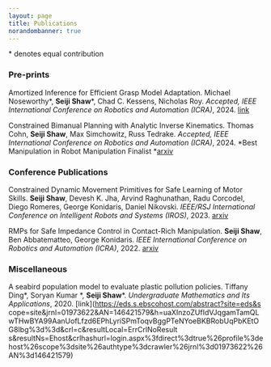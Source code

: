 ```yaml
---
layout: page
title: Publications
norandombanner: true
---
```



\* denotes equal contribution

### Pre-prints
Amortized Inference for Efficient Grasp Model Adaptation. Michael Noseworthy\*, **Seiji Shaw**\*, Chad C. Kessens, Nicholas Roy. *Accepted, IEEE International Conference on Robotics and Automation (ICRA)*, 2024. [link](http://groups.csail.mit.edu/rrg/papers/noseworthy_shaw_icra24.pdf)

Constrained Bimanual Planning with Analytic Inverse Kinematics. Thomas Cohn, **Seiji Shaw**, Max Simchowitz, Russ Tedrake. *Accepted, IEEE International Conference on Robotics and Automation (ICRA)*, 2024. *Best Manipulation in Robot Manipulation Finalist *[arxiv](https://arxiv.org/abs/2309.08770)

### Conference Publications
Constrained Dynamic Movement Primitives for Safe Learning of Motor Skills. **Seiji Shaw**, Devesh K. Jha, Arvind Raghunathan, Radu Corcodel, Diego Romeres, George Konidaris, Daniel Nikovski. *IEEE/RSJ International Conference on Intelligent Robots and Systems (IROS)*, 2023. 
[arxiv](https://arxiv.org/abs/2209.14461)

RMPs for Safe Impedance Control in Contact-Rich Manipulation. **Seiji Shaw**, Ben Abbatematteo, George Konidaris. *IEEE International Conference on Robotics and Automation (ICRA)*, 2022.
[arxiv](https://arxiv.org/abs/2109.12103)

### Miscellaneous
A seabird population model to evaluate plastic pollution policies. Tiffany Ding\*, Soryan Kumar \*, **Seiji Shaw**\*. *Undergraduate Mathematics and Its Applications*, 2020.
[link](https://eds.s.ebscohost.com/abstract?site=eds&s    cope=site&jrnl=01973622&AN=146421579&h=uaXInzoZUfIdVJqgamTamQLwTHwBYA99AanUofLfzd6EPhLyriSPmToqvBggPTeNYoeBKBRobUqPbKEtOG8Ibg%3d%3d&crl=c&resultLocal=ErrCrlNoResult    s&resultNs=Ehost&crlhashurl=login.aspx%3fdirect%3dtrue%26profile%3dehost%26scope%3dsite%26authtype%3dcrawler%26jrnl%3d01973622%26AN%3d146421579)

